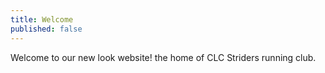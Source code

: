 ```yaml
---
title: Welcome
published: false
---
```


Welcome to our new look website! the home of CLC Striders running club.
